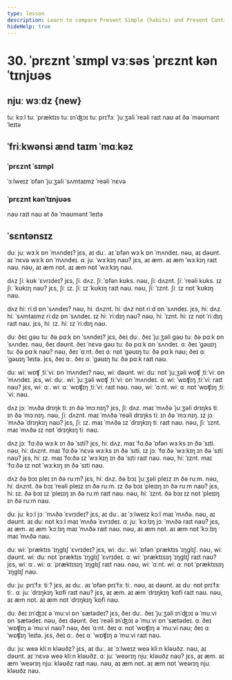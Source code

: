```yaml
---
type: lesson
description: Learn to compare Present Simple (habits) and Present Continuous (actions now) with clear pairs and frequency markers.
hideHelp: true
---
```


# 30. ˈprɛznt ˈsɪmpl vɜːsəs ˈprɛznt kənˈtɪnjʊəs

## njuː wɜːdz {new}

tuː kɔːl
tuː ˈpræktɪs
tuː ɪnˈʤɔɪ
tuː prɪˈfɜː
ˈjuːʒəli
ˈreəli
raɪt naʊ
ət ðə ˈməʊmənt
ˈleɪtə

## ˈfriːkwənsi ænd taɪm ˈmɑːkəz

### ˈprɛznt ˈsɪmpl

ˈɔːlweɪz
ˈɒfən
ˈjuːʒəli
ˈsʌmtaɪmz
ˈreəli
ˈnɛvə

### ˈprɛznt kənˈtɪnjʊəs

naʊ
raɪt naʊ
ət ðə ˈməʊmənt
ˈleɪtə

## ˈsɛntənsɪz

duː juː wɜːk ɒn ˈmʌndeɪ?
jɛs, aɪ duː.
aɪ ˈɒfən wɜːk ɒn ˈmʌndeɪ.
nəʊ, aɪ dəʊnt.
aɪ ˈnɛvə wɜːk ɒn ˈmʌndeɪ.
ɑː juː ˈwɜːkɪŋ naʊ?
jɛs, aɪ æm.
aɪ æm ˈwɜːkɪŋ raɪt naʊ.
nəʊ, aɪ æm nɒt.
aɪ æm nɒt ˈwɜːkɪŋ naʊ.

dʌz ʃiː kʊk ˈɛvrɪdeɪ?
jɛs, ʃiː dʌz.
ʃiː ˈɒfən kʊks.
nəʊ, ʃiː dʌznt.
ʃiː ˈreəli kʊks.
ɪz ʃiː ˈkʊkɪŋ naʊ?
jɛs, ʃiː ɪz.
ʃiː ɪz ˈkʊkɪŋ raɪt naʊ.
nəʊ, ʃiː ˈɪznt.
ʃiː ɪz nɒt ˈkʊkɪŋ naʊ.

dʌz hiː riːd ɒn ˈsʌndeɪ?
nəʊ, hiː dʌznt.
hiː dʌz nɒt riːd ɒn ˈsʌndeɪ.
jɛs, hiː dʌz.
hiː ˈsʌmtaɪmz riːdz ɒn ˈsʌndeɪ.
ɪz hiː ˈriːdɪŋ naʊ?
nəʊ, hiː ˈɪznt.
hiː ɪz nɒt ˈriːdɪŋ raɪt naʊ.
jɛs, hiː ɪz.
hiː ɪz ˈriːdɪŋ naʊ.

duː ðeɪ gəʊ tuː ðə pɑːk ɒn ˈsʌndeɪ?
jɛs, ðeɪ duː.
ðeɪ ˈjuːʒəli gəʊ tuː ðə pɑːk ɒn ˈsʌndeɪ.
nəʊ, ðeɪ dəʊnt.
ðeɪ ˈnɛvə gəʊ tuː ðə pɑːk ɒn ˈsʌndeɪ.
ɑː ðeɪ ˈgəʊɪŋ tuː ðə pɑːk naʊ?
nəʊ, ðeɪ ˈɑːnt.
ðeɪ ɑː nɒt ˈgəʊɪŋ tuː ðə pɑːk naʊ; ðeɪ ɑː ˈgəʊɪŋ ˈleɪtə.
jɛs, ðeɪ ɑː.
ðeɪ ɑː ˈgəʊɪŋ tuː ðə pɑːk raɪt naʊ.

duː wiː wɒʧ ˌtiːˈviː ɒn ˈmʌndeɪ?
nəʊ, wiː dəʊnt.
wiː duː nɒt ˈjuːʒəli wɒʧ ˌtiːˈviː ɒn ˈmʌndeɪ.
jɛs, wiː duː.
wiː ˈjuːʒəli wɒʧ ˌtiːˈviː ɒn ˈmʌndeɪ.
ɑː wiː ˈwɒʧɪŋ ˌtiːˈviː raɪt naʊ?
jɛs, wiː ɑː.
wiː ɑː ˈwɒʧɪŋ ˌtiːˈviː raɪt naʊ.
nəʊ, wiː ˈɑːnt.
wiː ɑː nɒt ˈwɒʧɪŋ ˌtiːˈviː naʊ.

dʌz jɔː ˈmʌðə drɪŋk tiː ɪn ðə ˈmɔːnɪŋ?
jɛs, ʃiː dʌz.
maɪ ˈmʌðə ˈjuːʒəli drɪŋks tiː ɪn ðə ˈmɔːnɪŋ.
nəʊ, ʃiː dʌznt.
maɪ ˈmʌðə ˈreəli drɪŋks tiː ɪn ðə ˈmɔːnɪŋ.
ɪz jɔː ˈmʌðə ˈdrɪŋkɪŋ naʊ?
jɛs, ʃiː ɪz.
maɪ ˈmʌðə ɪz ˈdrɪŋkɪŋ tiː raɪt naʊ.
nəʊ, ʃiː ˈɪznt.
maɪ ˈmʌðə ɪz nɒt ˈdrɪŋkɪŋ tiː naʊ.

dʌz jɔː ˈfɑːðə wɜːk ɪn ðə ˈsɪti?
jɛs, hiː dʌz.
maɪ ˈfɑːðə ˈɒfən wɜːks ɪn ðə ˈsɪti.
nəʊ, hiː dʌznt.
maɪ ˈfɑːðə ˈnɛvə wɜːks ɪn ðə ˈsɪti.
ɪz jɔː ˈfɑːðə ˈwɜːkɪŋ ɪn ðə ˈsɪti naʊ?
jɛs, hiː ɪz.
maɪ ˈfɑːðə ɪz ˈwɜːkɪŋ ɪn ðə ˈsɪti raɪt naʊ.
nəʊ, hiː ˈɪznt.
maɪ ˈfɑːðə ɪz nɒt ˈwɜːkɪŋ ɪn ðə ˈsɪti naʊ.

dʌz ðə bɔɪ pleɪ ɪn ðə ruːm?
jɛs, hiː dʌz.
ðə bɔɪ ˈjuːʒəli pleɪz ɪn ðə ruːm.
nəʊ, hiː dʌznt.
ðə bɔɪ ˈreəli pleɪz ɪn ðə ruːm.
ɪz ðə bɔɪ ˈpleɪɪŋ ɪn ðə ruːm naʊ?
jɛs, hiː ɪz.
ðə bɔɪ ɪz ˈpleɪɪŋ ɪn ðə ruːm raɪt naʊ.
nəʊ, hiː ˈɪznt.
ðə bɔɪ ɪz nɒt ˈpleɪɪŋ ɪn ðə ruːm naʊ.

duː juː kɔːl jɔː ˈmʌðə ˈɛvrɪdeɪ?
jɛs, aɪ duː.
aɪ ˈɔːlweɪz kɔːl maɪ ˈmʌðə.
nəʊ, aɪ dəʊnt.
aɪ duː nɒt kɔːl maɪ ˈmʌðə ˈɛvrɪdeɪ.
ɑː juː ˈkɔːlɪŋ jɔː ˈmʌðə raɪt naʊ?
jɛs, aɪ æm.
aɪ æm ˈkɔːlɪŋ maɪ ˈmʌðə raɪt naʊ.
nəʊ, aɪ æm nɒt.
aɪ æm nɒt ˈkɔːlɪŋ maɪ ˈmʌðə naʊ.

duː wiː ˈpræktɪs ˈɪŋɡlɪʃ ˈɛvrɪdeɪ?
jɛs, wiː duː.
wiː ˈɒfən ˈpræktɪs ˈɪŋɡlɪʃ.
nəʊ, wiː dəʊnt.
wiː duː nɒt ˈpræktɪs ˈɪŋɡlɪʃ ˈɛvrɪdeɪ.
ɑː wiː ˈpræktɪsɪŋ ˈɪŋɡlɪʃ raɪt naʊ?
jɛs, wiː ɑː.
wiː ɑː ˈpræktɪsɪŋ ˈɪŋɡlɪʃ raɪt naʊ.
nəʊ, wiː ˈɑːnt.
wiː ɑː nɒt ˈpræktɪsɪŋ ˈɪŋɡlɪʃ naʊ.

duː juː prɪˈfɜː tiː?
jɛs, aɪ duː.
aɪ ˈɒfən prɪˈfɜː tiː.
nəʊ, aɪ dəʊnt.
aɪ duː nɒt prɪˈfɜː tiː.
ɑː juː ˈdrɪŋkɪŋ ˈkɒfi raɪt naʊ?
jɛs, aɪ æm.
aɪ æm ˈdrɪŋkɪŋ ˈkɒfi raɪt naʊ.
nəʊ, aɪ æm nɒt.
aɪ æm nɒt ˈdrɪŋkɪŋ ˈkɒfi naʊ.

duː ðeɪ ɪnˈʤɔɪ ə ˈmuːvi ɒn ˈsætədeɪ?
jɛs, ðeɪ duː.
ðeɪ ˈjuːʒəli ɪnˈʤɔɪ ə ˈmuːvi ɒn ˈsætədeɪ.
nəʊ, ðeɪ dəʊnt.
ðeɪ ˈreəli ɪnˈʤɔɪ ə ˈmuːvi ɒn ˈsætədeɪ.
ɑː ðeɪ ˈwɒʧɪŋ ə ˈmuːvi naʊ?
nəʊ, ðeɪ ˈɑːnt.
ðeɪ ɑː nɒt ˈwɒʧɪŋ ə ˈmuːvi naʊ; ðeɪ ɑː ˈwɒʧɪŋ ˈleɪtə.
jɛs, ðeɪ ɑː.
ðeɪ ɑː ˈwɒʧɪŋ ə ˈmuːvi raɪt naʊ.

duː juː weə kliːn kləʊðz?
jɛs, aɪ duː.
aɪ ˈɔːlweɪz weə kliːn kləʊðz.
nəʊ, aɪ dəʊnt.
aɪ ˈnɛvə weə kliːn kləʊðz.
ɑː juː ˈweərɪŋ njuː kləʊðz naʊ?
jɛs, aɪ æm.
aɪ æm ˈweərɪŋ njuː kləʊðz raɪt naʊ.
nəʊ, aɪ æm nɒt.
aɪ æm nɒt ˈweərɪŋ njuː kləʊðz naʊ.
